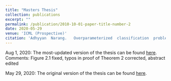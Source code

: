 ```yaml
---
title: "Masters Thesis"
collection: publications
excerpt: ""
permalink: /publication/2010-10-01-paper-title-number-2
date: 2020-05-29
venue: 'ICML (Prospective)'
citation: 'Adhyyan  Narang.   Overparameterized  classification  problems:   How  many  support  vectors  do  I  have,  and  do  increasing  margins  bode  well  for  generalization? Master’s thesis,  EECS  Department,  University  of  California,  Berkeley,  May  2020.'
---
```


Aug 1, 2020: The most-updated version of the thesis can be found [here](/files/MS_Thesis_AdhyyanV2).
Comments: Figure 2.1 fixed, typos in proof of Theorem 2 corrected, abstract edited

May 29, 2020: The original version of the thesis can be found [here](https://www2.eecs.berkeley.edu/Pubs/TechRpts/2020/EECS-2020-116.html).
